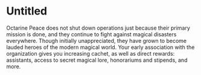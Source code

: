 # Untitled

Octarine Peace does not shut down operations just because their primary mission is done, and they continue to fight against magical disasters everywhere. Though initially unappreciated, they have grown to become lauded heroes of the modern magical world. Your early association with the organization gives you increasing cachet, as well as direct rewards: assistants, access to secret magical lore, honorariums and stipends, and more.